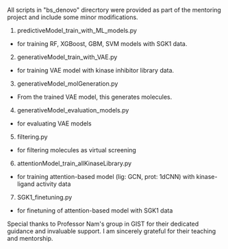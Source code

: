 All scripts in "bs_denovo" direcrtory were provided as part of the mentoring project and include some minor modifications.

1. predictiveModel_train_with_ML_models.py
- for training RF, XGBoost, GBM, SVM models with SGK1 data.
2. generativeModel_train_with_VAE.py
- for training VAE model with kinase inhibitor library data.
3. generativeModel_molGeneration.py
- From the trained VAE model, this generates molecules.
4. generativeModel_evaluation_models.py
- for evaluating VAE models
5. filtering.py
- for filtering molecules as virtual screening
6. attentionModel_train_allKinaseLibrary.py
- for training attention-based model (lig: GCN, prot: 1dCNN) with kinase-ligand activity data
7. SGK1_finetuning.py
- for finetuning of attention-based model with SGK1 data 

Special thanks to Professor Nam's group in GIST for their dedicated guidance and invaluable support. 
I am sincerely grateful for their teaching and mentorship.
